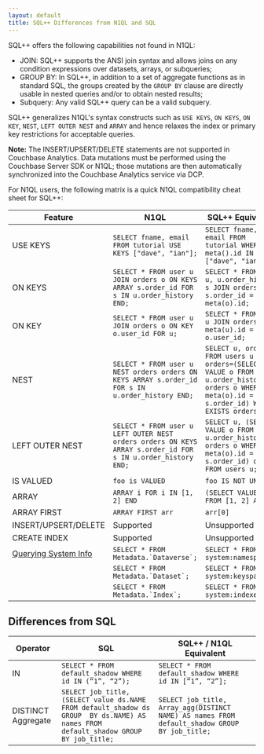 ```yaml
---
layout: default
title: SQL++ Differences from N1QL and SQL
---
```


SQL++ offers the following capabilities not found in N1QL:

  - JOIN:  SQL++ supports the ANSI join syntax and allows joins on any condition expressions over datasets, arrays, or subqueries;
  - GROUP BY: In SQL++, in addition to a set of aggregate functions as in standard SQL, the groups created by the
    `GROUP BY` clause are directly usable in nested queries and/or to obtain nested results;
  - Subquery: Any valid SQL++ query can be a valid subquery.


SQL++ generalizes N1QL's syntax constructs such as `USE KEYS`, `ON KEYS`, `ON KEY`, `NEST`,
`LEFT OUTER NEST` and `ARRAY` and hence relaxes the index or primary key
restrictions for acceptable queries.

**Note:** The INSERT/UPSERT/DELETE statements are not supported in Couchbase Analytics.
Data mutations must be performed using the Couchbase Server SDK or N1QL; those mutations are then automatically synchronized into the Couchbase Analytics service via DCP.

For N1QL users, the following matrix is a quick N1QL compatibility cheat sheet for SQL++:

| Feature  |  N1QL  | SQL++ Equivalent |
|----------|--------|------------------|
| USE KEYS | ```SELECT fname, email FROM tutorial USE KEYS ["dave", "ian"];```  | ```SELECT fname, email FROM tutorial WHERE meta().id IN ["dave", "ian"];```  |
| ON KEYS | ```SELECT * FROM user u JOIN orders o ON KEYS ARRAY s.order_id FOR s IN u.order_history END; ``` | ```SELECT * FROM user u, u.order_history s JOIN orders o ON s.order_id = meta(o).id;``` |
| ON KEY | ```SELECT * FROM user u JOIN orders o ON KEY o.user_id FOR u;```  | ```SELECT * FROM user u JOIN orders o ON meta(u).id = o.user_id;``` |
| NEST   | ```SELECT * FROM user u NEST orders orders ON KEYS ARRAY s.order_id FOR s IN u.order_history END;```       | ```SELECT u, orders FROM users u LET orders=(SELECT VALUE o FROM u.order_history s, orders o WHERE meta(o).id = s.order_id) WHERE EXISTS orders;```|
| LEFT OUTER NEST   | ```SELECT * FROM user u LEFT OUTER NEST orders orders ON KEYS ARRAY s.order_id FOR s IN u.order_history END;```       | ```SELECT u, (SELECT VALUE o FROM u.order_history s, orders o WHERE meta(o).id = s.order_id) orders FROM users u;```|
| IS VALUED |  ```foo is VALUED```  | ```foo IS NOT UNKNOWN``` |
| ARRAY |  ```ARRAY i FOR i IN [1, 2] END```   |  ```(SELECT VALUE i FROM [1, 2] AS i)``` |
| ARRAY FIRST |  ```ARRAY FIRST arr```       |    ```arr[0]```       |
| INSERT/UPSERT/DELETE |  Supported  | Unsupported |
| CREATE INDEX |  Supported  | Unsupported |
| [Querying System Info](http://developer.couchbase.com/documentation/server/current/n1ql/n1ql-intro/sysinfo.html) | ```SELECT * FROM Metadata.`Dataverse`;``` | ```SELECT * FROM system:namespaces;``` |
|  | ```SELECT * FROM Metadata.`Dataset`;``` | ```SELECT * FROM system:keyspaces;``` |
|  | ```SELECT * FROM Metadata.`Index`;``` | ```SELECT * FROM system:indexes;``` |

## Differences from SQL

|  Operator  |  SQL  | SQL++ / N1QL Equivalent |
|------------|-------|-------------------------|		
| IN | ```SELECT * FROM default_shadow WHERE  id IN (“1”, “2”);``` | ```SELECT * FROM default_shadow WHERE  id IN [“1”, “2”];``` |
| DISTINCT Aggregate | ```SELECT job_title, (SELECT value ds.NAME FROM default_shadow ds GROUP  BY ds.NAME) AS names FROM default_shadow GROUP BY job_title;``` | ```SELECT job_title, Array_agg(DISTINCT NAME) AS names FROM default_shadow GROUP  BY job_title;``` |
